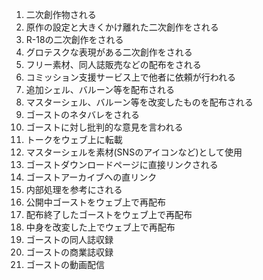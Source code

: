 1. 二次創作物される
2. 原作の設定と大きくかけ離れた二次創作をされる
3. R-18の二次創作をされる
4. グロテスクな表現がある二次創作をされる
5. フリー素材、同人誌販売などの配布をされる
6. コミッション支援サービス上で他者に依頼が行われる
7. 追加シェル、バルーン等を配布される
8. マスターシェル、バルーン等を改変したものを配布される
9. ゴーストのネタバレをされる
10. ゴーストに対し批判的な意見を言われる
11. トークをウェブ上に転載
12. マスターシェルを素材(SNSのアイコンなど)として使用
13. ゴーストダウンロードページに直接リンクされる
14. ゴーストアーカイブへの直リンク
15. 内部処理を参考にされる
16. 公開中ゴーストをウェブ上で再配布
17. 配布終了したゴーストをウェブ上で再配布
18. 中身を改変した上でウェブ上で再配布
19. ゴーストの同人誌収録
20. ゴーストの商業誌収録
21. ゴーストの動画配信
